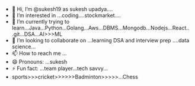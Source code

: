 - 👋 Hi, I’m @sukesh19 as sukesh upadya....
- 👀 I’m interested in ...coding....stockmarket....
- 🌱 I’m currently trying to learn...Java...Python...Golang...Aws...DBMS...Mongodb...Nodejs...React...git...DSA...AI>>>ML
- 💞️ I’m looking to collaborate on ...learning DSA and interview prep ....data science...
- 📫 How to reach me ...
- 😄 Pronouns: ...sukesh
- ⚡ Fun fact: ...team player...tech savvy...
- sports>>>cricket>>>>>>Badminton>>>>>...Chess

<!---
sukesh19/sukesh19 is a ✨ special ✨ repository because its `README.md` (this file) appears on your GitHub profile.
You can click the Preview link to take a look at your changes.
--->
